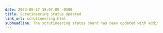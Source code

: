 ```yaml
---
date: 2023-06-27 18:07:00 -0500
title: Scrutineering Status Updated
link_url: scrutineering.html
subheadline: The scrutineering status board has been updated with additional team progress.
---
```


